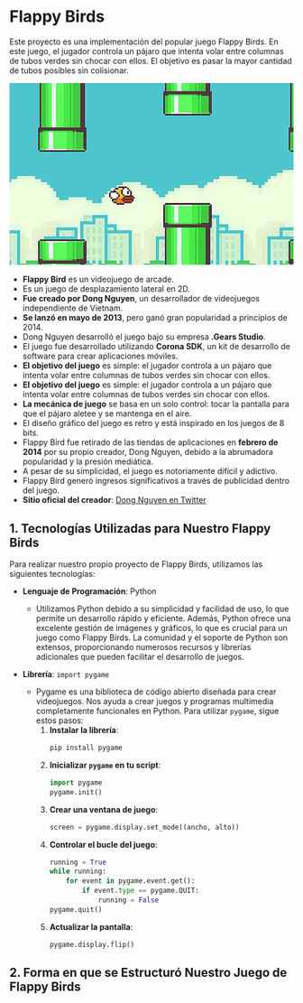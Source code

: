 # Flappy Birds
Este proyecto es una implementación del popular juego Flappy Birds. En este juego, el jugador controla un pájaro que intenta volar entre columnas de tubos verdes sin chocar con ellos. El objetivo es pasar la mayor cantidad de tubos posibles sin colisionar.

![Captura de Pantalla del Juego](images/imagenFlappyBirds.webp)

- **Flappy Bird** es un videojuego de arcade.
- Es un juego de desplazamiento lateral en 2D.
- **Fue creado por Dong Nguyen**, un desarrollador de videojuegos independiente de Vietnam.
- **Se lanzó en mayo de 2013**, pero ganó gran popularidad a principios de 2014.
- Dong Nguyen desarrolló el juego bajo su empresa **.Gears Studio**.
- El juego fue desarrollado utilizando **Corona SDK**, un kit de desarrollo de software para crear aplicaciones móviles.
- **El objetivo del juego** es simple: el jugador controla a un pájaro que intenta volar entre columnas de tubos verdes sin chocar con ellos.
- **El objetivo del juego** es simple: el jugador controla a un pájaro que intenta volar entre columnas de tubos verdes sin chocar con ellos.
- **La mecánica de juego** se basa en un solo control: tocar la pantalla para que el pájaro aletee y se mantenga en el aire.
- El diseño gráfico del juego es retro y está inspirado en los juegos de 8 bits.
- Flappy Bird fue retirado de las tiendas de aplicaciones en **febrero de 2014** por su propio creador, Dong Nguyen, debido a la abrumadora popularidad y la presión mediática.
- A pesar de su simplicidad, el juego es notoriamente difícil y adictivo.
- Flappy Bird generó ingresos significativos a través de publicidad dentro del juego.
- **Sitio oficial del creador**: [Dong Nguyen en Twitter](https://twitter.com/dongatory)

## 1. Tecnologías Utilizadas para Nuestro Flappy Birds

Para realizar nuestro propio proyecto de Flappy Birds, utilizamos las siguientes tecnologías:

- **Lenguaje de Programación**: Python
  - Utilizamos Python debido a su simplicidad y facilidad de uso, lo que permite un desarrollo rápido y eficiente. Además, Python ofrece una excelente gestión de imágenes y gráficos, lo que es crucial para un juego como Flappy Birds. La comunidad y el soporte de Python son extensos, proporcionando numerosos recursos y librerías adicionales que pueden facilitar el desarrollo de juegos.

- **Librería**: `import pygame`
  - Pygame es una biblioteca de código abierto diseñada para crear videojuegos. Nos ayuda a crear juegos y programas multimedia completamente funcionales en Python. Para utilizar `pygame`, sigue estos pasos:
    1. **Instalar la librería**:
        ```sh
        pip install pygame
        ```
    2. **Inicializar `pygame` en tu script**:
        ```python
        import pygame
        pygame.init()
        ```
    3. **Crear una ventana de juego**:
        ```python
        screen = pygame.display.set_mode((ancho, alto))
        ```
    4. **Controlar el bucle del juego**:
        ```python
        running = True
        while running:
            for event in pygame.event.get():
                if event.type == pygame.QUIT:
                    running = False
        pygame.quit()
        ```
    5. **Actualizar la pantalla**:
        ```python
        pygame.display.flip()
        ```
## 2. Forma en que se Estructuró Nuestro Juego de Flappy Birds





